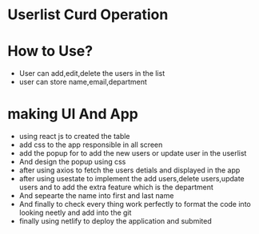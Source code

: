 # Userlist Curd Operation
# How to Use?
* User can add,edit,delete the users in the list
* user can store name,email,department
# making UI And App
* using react js to created the table 
* add css to the app responsible in all screen
* add the popup for to add the new users or update user in the userlist
* And design the popup using css
* after using axios to fetch the users detials and displayed in the app
* after using usestate to implement the add users,delete users,update users and to add the extra feature which is the department 
* And sepearte the name into first and last name
* And finally to check every thing work perfectly to format the code into looking neetly and add into the git
* finally using netlify to deploy the application and submited